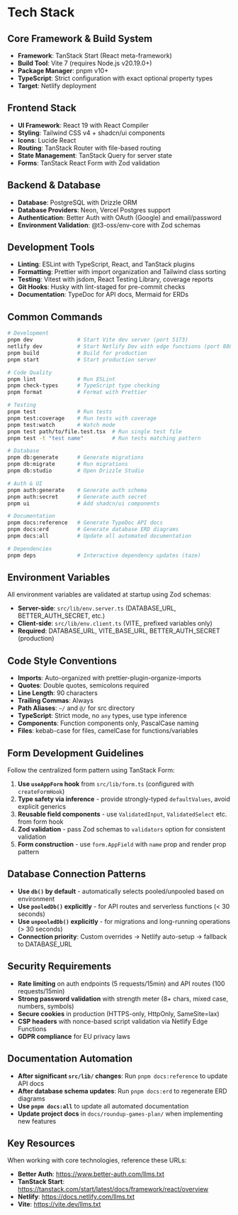 # Tech Stack

## Core Framework & Build System

- **Framework**: TanStack Start (React meta-framework)
- **Build Tool**: Vite 7 (requires Node.js v20.19.0+)
- **Package Manager**: pnpm v10+
- **TypeScript**: Strict configuration with exact optional property types
- **Target**: Netlify deployment

## Frontend Stack

- **UI Framework**: React 19 with React Compiler
- **Styling**: Tailwind CSS v4 + shadcn/ui components
- **Icons**: Lucide React
- **Routing**: TanStack Router with file-based routing
- **State Management**: TanStack Query for server state
- **Forms**: TanStack React Form with Zod validation

## Backend & Database

- **Database**: PostgreSQL with Drizzle ORM
- **Database Providers**: Neon, Vercel Postgres support
- **Authentication**: Better Auth with OAuth (Google) and email/password
- **Environment Validation**: @t3-oss/env-core with Zod schemas

## Development Tools

- **Linting**: ESLint with TypeScript, React, and TanStack plugins
- **Formatting**: Prettier with import organization and Tailwind class sorting
- **Testing**: Vitest with jsdom, React Testing Library, coverage reports
- **Git Hooks**: Husky with lint-staged for pre-commit checks
- **Documentation**: TypeDoc for API docs, Mermaid for ERDs

## Common Commands

```bash
# Development
pnpm dev              # Start Vite dev server (port 5173)
netlify dev           # Start Netlify Dev with edge functions (port 8888)
pnpm build            # Build for production
pnpm start            # Start production server

# Code Quality
pnpm lint             # Run ESLint
pnpm check-types      # TypeScript type checking
pnpm format           # Format with Prettier

# Testing
pnpm test             # Run tests
pnpm test:coverage    # Run tests with coverage
pnpm test:watch       # Watch mode
pnpm test path/to/file.test.tsx  # Run single test file
pnpm test -t "test name"         # Run tests matching pattern

# Database
pnpm db:generate      # Generate migrations
pnpm db:migrate       # Run migrations
pnpm db:studio        # Open Drizzle Studio

# Auth & UI
pnpm auth:generate    # Generate auth schema
pnpm auth:secret      # Generate auth secret
pnpm ui               # Add shadcn/ui components

# Documentation
pnpm docs:reference   # Generate TypeDoc API docs
pnpm docs:erd         # Generate database ERD diagrams
pnpm docs:all         # Update all automated documentation

# Dependencies
pnpm deps             # Interactive dependency updates (taze)
```

## Environment Variables

All environment variables are validated at startup using Zod schemas:

- **Server-side**: `src/lib/env.server.ts` (DATABASE_URL, BETTER_AUTH_SECRET, etc.)
- **Client-side**: `src/lib/env.client.ts` (VITE\_ prefixed variables only)
- **Required**: DATABASE_URL, VITE_BASE_URL, BETTER_AUTH_SECRET (production)

## Code Style Conventions

- **Imports**: Auto-organized with prettier-plugin-organize-imports
- **Quotes**: Double quotes, semicolons required
- **Line Length**: 90 characters
- **Trailing Commas**: Always
- **Path Aliases**: `~/` and `@/` for src directory
- **TypeScript**: Strict mode, no `any` types, use type inference
- **Components**: Function components only, PascalCase naming
- **Files**: kebab-case for files, camelCase for functions/variables

## Form Development Guidelines

Follow the centralized form pattern using TanStack Form:

1. **Use `useAppForm` hook** from `src/lib/form.ts` (configured with `createFormHook`)
2. **Type safety via inference** - provide strongly-typed `defaultValues`, avoid explicit generics
3. **Reusable field components** - use `ValidatedInput`, `ValidatedSelect` etc. from form hook
4. **Zod validation** - pass Zod schemas to `validators` option for consistent validation
5. **Form construction** - use `form.AppField` with `name` prop and render prop pattern

## Database Connection Patterns

- **Use `db()` by default** - automatically selects pooled/unpooled based on environment
- **Use `pooledDb()` explicitly** - for API routes and serverless functions (< 30 seconds)
- **Use `unpooledDb()` explicitly** - for migrations and long-running operations (> 30 seconds)
- **Connection priority**: Custom overrides → Netlify auto-setup → fallback to DATABASE_URL

## Security Requirements

- **Rate limiting** on auth endpoints (5 requests/15min) and API routes (100 requests/15min)
- **Strong password validation** with strength meter (8+ chars, mixed case, numbers, symbols)
- **Secure cookies** in production (HTTPS-only, HttpOnly, SameSite=lax)
- **CSP headers** with nonce-based script validation via Netlify Edge Functions
- **GDPR compliance** for EU privacy laws

## Documentation Automation

- **After significant `src/lib/` changes**: Run `pnpm docs:reference` to update API docs
- **After database schema updates**: Run `pnpm docs:erd` to regenerate ERD diagrams
- **Use `pnpm docs:all`** to update all automated documentation
- **Update project docs** in `docs/roundup-games-plan/` when implementing new features

## Key Resources

When working with core technologies, reference these URLs:

- **Better Auth**: https://www.better-auth.com/llms.txt
- **TanStack Start**: https://tanstack.com/start/latest/docs/framework/react/overview
- **Netlify**: https://docs.netlify.com/llms.txt
- **Vite**: https://vite.dev/llms.txt
